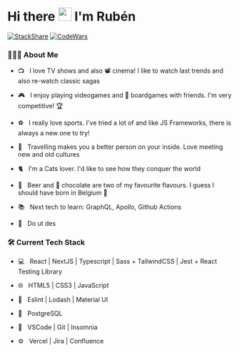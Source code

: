 # Hi there <img src="https://c.tenor.com/SNL9_xhZl9oAAAAi/waving-hand-joypixels.gif" width="30"> I'm Rubén

[![StackShare](https://img.shields.io/badge/Tech-stack-blue)](https://stackshare.io/rubenprodev/my-stack)  [![CodeWars](https://www.codewars.com/users/rubenprodev/badges/small)](https://www.codewars.com/users/rubenprodev)

<!--![](https://img.shields.io/badge/Exp-7yrs-red)-->

<h3> 👨🏻‍💻 About Me </h3>

- 📺 &nbsp; I love TV shows and also 📽️ cinema! I like to watch last trends and also re-watch classic sagas

- 🎮 &nbsp; I enjoy playing videogames and 🎲 boardgames with friends. I'm very competitive! 🏆

- ⚽ &nbsp; I really love sports. I've tried a lot of and like JS Frameworks, there is always a new one to try!

- 🛫 &nbsp; Travelling makes you a better person on your inside. Love meeting new and old cultures

- 🐈 &nbsp; I'm a Cats lover. I'd like to see how they conquer the world

- 🍺 &nbsp; Beer and 🍫 chocolate are two of my favourite flavours. I guess I should have born in Belgium 🤔  

- 📚 &nbsp; Next tech to learn: GraphQL, Apollo, Github Actions

- 💬 &nbsp; Do ut des

<h3>🛠 Current Tech Stack</h3>

- 💻 &nbsp; React | NextJS | Typescript | Sass + TailwindCSS | Jest + React Testing Library

- 🌐 &nbsp; HTML5 | CSS3 | JavaScript

- 💅 &nbsp; Eslint | Lodash | Material UI

- 💾 &nbsp; PostgreSQL

- 🔧 &nbsp; VSCode | Git | Insomnia

- ⚙️ &nbsp; Vercel | Jira | Confluence

<!--
### 🤝🏻 Connect with me

[<img src="icons/twitter.svg" width="35px"/>](https://twitter.com/rubenprodev)  &nbsp;
[<img src="icons/instagram.svg" width="35px"/>](https://www.instagram.com/rubenprodev/)  &nbsp;
[<img src="icons/linkedin.svg" width="35px"/>](https://www.linkedin.com/in/rubenpr/)

<hr>

<details>
<summary>⬅️ Don't click in here ⚠️</summary>
<br>
&nbsp;&nbsp;&nbsp; 😠 I warned you already...
<br>
&nbsp;&nbsp;&nbsp; 🐛 Now you've found a bug! Who's gonna fix it now?
<br>
&nbsp;&nbsp;&nbsp; 😆 "If something works, don't touch it"
</details>
-->
